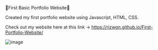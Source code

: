 🚀First Basic Portfolio Website🚀

Created my first portfolio website using Javascript, HTML, CSS.

Check out my website here at this link -> https://rizwgn.github.io/First-Portfolio-Website/

![image](https://github.com/Rizwgn/First-Portfolio-Website/assets/142605199/9eb53608-f3b5-4e59-b3ca-d7d676cb7534)


